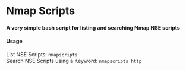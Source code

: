 # Nmap Scripts


#### A very simple bash script for listing and searching Nmap NSE scripts

#### Usage
List NSE Scripts: <code>nmapscripts</code>  
Search NSE Scripts using a Keyword: <code>nmapscripts http</code> 
